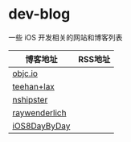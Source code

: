 dev-blog
===========

一些 iOS 开发相关的网站和博客列表

博客地址 | RSS地址
----- | -----
[objc.io](http://www.objc.io) | 
[teehan+lax](http://www.teehanlax.com/blog/) | 
[nshipster](http://nshipster.com/) | 
[raywenderlich](http://www.raywenderlich.com/) | 
[iOS8DayByDay](http://www.shinobicontrols.com/iOS8DayByDay) | 


